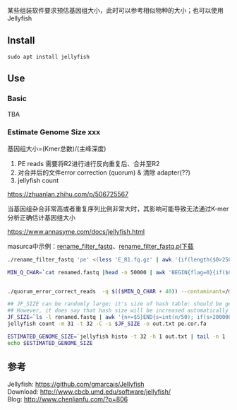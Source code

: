 某些组装软件要求预估基因组大小，此时可以参考相似物种的大小；也可以使用Jellyfish  


## Install
```
sudo apt install jellyfish
```

## Use
### Basic
TBA






### Estimate Genome Size xxx
基因组大小=(Kmer总数)/(主峰深度)

1. PE reads 需要将R2进行进行反向重复后、合并至R2
2. 对合并后的文件error correction (quorum) & 清除 adapter(??)
3. jellyfish count 

https://zhuanlan.zhihu.com/p/506725567  

当基因组杂合非常高或者重复序列比例非常大时，其影响可能导致无法通过K-mer分析正确估计基因组大小

https://www.annasyme.com/docs/jellyfish.html  





masurca中示例：[rename_filter_fastq](./MaSuRCA/rename_filter_fastq)、[rename_filter_fastq.pl下载](./MaSuRCA/rename_filter_fastq.pl)
```bash
./rename_filter_fastq 'pe' <(less 'E_R1.fq.gz' | awk '{if(length($0>250)) print substr($0,1,250); else print $0;}') <(less 'E_R2.fq.gz' | awk '{if(length($0>250)) print substr($0,1,250); else print $0;}' ) > 'renamed.fastq'

MIN_Q_CHAR=`cat renamed.fastq |head -n 50000 | awk 'BEGIN{flag=0}{if($0 ~ /^\+/){flag=1}else if(flag==1){print $0;flag=0}}'  | perl -ne 'BEGIN{$q0_char="@";}{chomp;@f=split "";foreach $v(@f){if(ord($v)<ord($q0_char)){$q0_char=$v;}}}END{$ans=ord($q0_char);if($ans<64){print "33\n"}else{print "64\n"}}'`


./quorum_error_correct_reads  -q $(($MIN_Q_CHAR + 40)) --contaminant=/mnt/d/WSL_dir/workdir/MaSuRCA-4.1.0/bin/../share/adapter.jf -m 1 -s 1 -g 1 -a 3 -t 32 -w 10 -e 3 -M  quorum_mer_db.jf pe.renamed.fastq --no-discard -o pe.cor.tmp --verbose 1>quorum.err 2>&1 && mv pe.cor.tmp.fa pe.cor.fa 

## JF_SIZE can be randomly large; it's size of hash table: should be genome size + extra kmers from seq errors
## However, it does say that hash size will be increased automatically if needed
JF_SIZE=`ls -l renamed.fastq | awk '{n+=$5}END{s=int(n/50); if(s>200000000)printf "%.0f",s;else print "200000000";}'` 
jellyfish count -m 31 -t 32 -C -s $JF_SIZE -o out.txt pe.cor.fa

ESTIMATED_GENOME_SIZE=`jellyfish histo -t 32 -h 1 out.txt | tail -n 1 |awk '{print $2}'`
echo $ESTIMATED_GENOME_SIZE
```



## 参考
Jellyfish: https://github.com/gmarcais/Jellyfish  
Download: http://www.cbcb.umd.edu/software/jellyfish/   
Blog: http://www.chenlianfu.com/?p=806   
